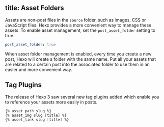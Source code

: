 title: Asset Folders
---
Assets are non-post files in the `source` folder, such as images, CSS or JavaScript files. Hexo provides a more convenient way to manage these assets. To enable asset management, set the `post_asset_folder` setting to true.

``` yaml
post_asset_folder: true
```

When asset folder management is enabled, every time you create a new post, Hexo will create a folder with the same name. Put all your assets that are related to a certain post into the associated folder to use them in an easier and more convenient way.

## Tag Plugins

The release of Hexo 3 saw several new tag plugins added which enable you to reference your assets more easily in posts.

```
{% asset_path slug %}
{% asset_img slug [title] %}
{% asset_link slug [title] %}
```
